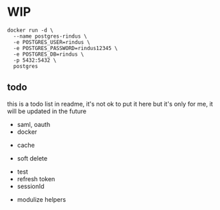 # WIP

```
docker run -d \
  --name postgres-rindus \
  -e POSTGRES_USER=rindus \
  -e POSTGRES_PASSWORD=rindus12345 \
  -e POSTGRES_DB=rindus \
  -p 5432:5432 \
  postgres
```

## todo

this is a todo list in readme, it's not ok to put it here but it's only for me, it will be updated in the future

- saml, oauth
- docker
<!-- - roles -->
<!-- - rate limiter + slown down -->
<!-- - middlewares -->
- cache
<!-- - fk -->
- soft delete
<!-- - jwt -->
- test
- refresh token
- sessionId
<!-- - role middleware -->
- modulize helpers

